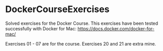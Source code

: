 # DockerCourseExercises

Solved exercises for the Docker Course.
This exercises have been tested successfully with Docker for Mac: https://docs.docker.com/docker-for-mac/

Exercises 01 - 07 are for the course.
Exercises 20 and 21 are extra mine.

